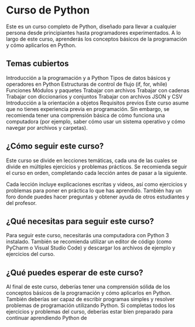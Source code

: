 <h1> Curso de Python </h1>
Este es un curso completo de Python, diseñado para llevar a cualquier persona desde principiantes hasta programadores experimentados. A lo largo de este curso, aprenderás los conceptos básicos de la programación y cómo aplicarlos en Python.

<h2> Temas cubiertos </h2>
Introducción a la programación y a Python
Tipos de datos básicos y operadores en Python
Estructuras de control de flujo (if, for, while)
Funciones
Módulos y paquetes
Trabajar con archivos
Trabajar con cadenas
Trabajar con diccionarios y conjuntos
Trabajar con archivos JSON y CSV
Introducción a la orientación a objetos
Requisitos previos
Este curso asume que no tienes experiencia previa en programación. Sin embargo, se recomienda tener una comprensión básica de cómo funciona una computadora (por ejemplo, saber cómo usar un sistema operativo y cómo navegar por archivos y carpetas).

<h2>¿Cómo seguir este curso?</h2>
Este curso se divide en lecciones temáticas, cada una de las cuales se divide en múltiples ejercicios y problemas prácticos. Se recomienda seguir el curso en orden, completando cada lección antes de pasar a la siguiente.

Cada lección incluye explicaciones escritas y videos, así como ejercicios y problemas para poner en práctica lo que has aprendido. También hay un foro donde puedes hacer preguntas y obtener ayuda de otros estudiantes y del profesor.

<h2>¿Qué necesitas para seguir este curso?</h2>
Para seguir este curso, necesitarás una computadora con Python 3 instalado. También se recomienda utilizar un editor de código (como PyCharm o Visual Studio Code) y descargar los archivos de ejemplo y ejercicios del curso.

<h2>¿Qué puedes esperar de este curso?</h2>
Al final de este curso, deberías tener una comprensión sólida de los conceptos básicos de la programación y cómo aplicarlos en Python. También deberías ser capaz de escribir programas simples y resolver problemas de programación utilizando Python. Si completas todos los ejercicios y problemas del curso, deberías estar bien preparado para continuar aprendiendo Python de